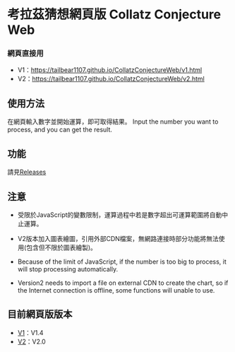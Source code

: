 # 考拉茲猜想網頁版 Collatz Conjecture Web
### 網頁直接用
- V1：<https://tailbear1107.github.io/CollatzConjectureWeb/v1.html>
- V2：<https://tailbear1107.github.io/CollatzConjectureWeb/v2.html>

## 使用方法
在網頁輸入數字並開始運算，即可取得結果。
Input the number you want to process, and you can get the result.

## 功能
請見[Releases](https://github.com/TailBear1107/CollatzConjectureWeb/releases)

## 注意
- 受限於JavaScript的變數限制，運算過程中若是數字超出可運算範圍將自動中止運算。
- V2版本加入圖表繪圖，引用外部CDN檔案，無網路連接時部分功能將無法使用(包含但不限於圖表繪製)。

- Because of the limit of JavaScript, if the number is too big to process, it will stop processing automatically.
- Version2 needs to import a file on external CDN to create the chart, so if the Internet connection is offline, some functions will unable to use.

## 目前網頁版版本
- [V1](https://tailbear1107.github.io/CollatzConjectureWeb/v1.html)：V1.4
- [V2](https://tailbear1107.github.io/CollatzConjectureWeb/v2.html)：V2.0
